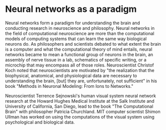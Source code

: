 # Neural networks as a paradigm

Neural networks form a paradigm for understanding the brain and conducting research in neuroscience and philosophy. Neural
networks in the field of computational neuroscience are more than the computational models of computing systems
that can learn the same way biological neurons do. As philosophers and scientists debated to what extent the brain
is a computer and what the computational theory of mind entails, neural networks became to mean a functional
group of neurons in the brain, an assembly of nerve tissue in a lab, schematics of specific writing, or a microchip
that may encompass all of those roles. Neuroscientist Christof Koch noted that neuroscientists are motivated by 
"the realization that the biophysical, anatomical, and physiological data are necessary to understanding the brain, [but]
they are, unfortunately, not sufficient" in his book "Methods in Neuronal Modeling: From Ions to Networks." 

Neuroscientist Terrence Sejnowski's human visual system neural network research at the Howard Hughes Medical Institute 
at the Salk Institute and University of California, San Diego, lead to the book "The Computational Brain" with philosopher 
Patricia Churchland. MIT computer scientist Shimon Ullman has worked on using the computations of the visual system using
psychological and biological data. 
 
